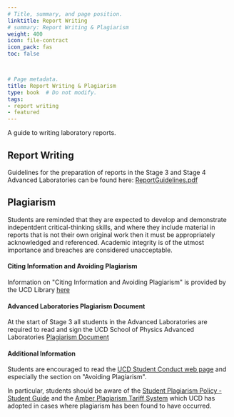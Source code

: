 ```yaml
---
# Title, summary, and page position.
linktitle: Report Writing
# summary: Report Writing & Plagiarism
weight: 400
icon: file-contract
icon_pack: fas
toc: false



# Page metadata.
title: Report Writing & Plagiarism
type: book  # Do not modify.
tags:
- report writing
- featured
---
```


A guide to writing laboratory reports.

<!--more-->

## Report Writing

Guidelines for the preparation of reports in the Stage 3 and Stage 4
Advanced Laboratories can be found here:
[ReportGuidelines.pdf](https://physicslabs.ucd.ie/~apl/labs_master/docs/2021/Report_and_Plagiarism/ReportGuidelines.pdf)

## Plagiarism

Students are reminded that they are expected to develop and
demonstrate indepentdent critical-thinking skills, and where they
include material in reports that is not their own original work then it
must be appropriately acknowledged and referenced. Academic integrity
is of the utmost importance and breaches are considered unacceptable.

#### Citing Information and Avoiding Plagiarism

Information on "Citing Information and Avoiding Plagiarism" is
provided by the UCD Library
[here](https://libguides.ucd.ie/physics/citing)

#### Advanced Laboratories Plagiarism Document

At the start of Stage 3 all students in the Advanced Laboratories are required to read and sign the UCD
School of Physics Advanced Laboratories [Plagiarism
Document](https://physics.ucd.ie/~apl/labs_master/docs/2020/UCD_Physics_Labs_Plagiarism_statement.pdf)

#### Additional Information

Students are encouraged to read the [UCD Student Conduct web
page](https://www.ucd.ie/secca/studentconduct/) and especially the
section on "Avoiding Plagiarism".

In particular, students should be aware of the
[Student Plagiarism Policy - Student Guide](https://www.ucd.ie/secca/t4media/plagiarism_studentguide.pdf) and the
[Amber Plagiarism Tariff System](https://www.ucd.ie/secca/t4media/plagiarism_tariff.pdf) which
UCD has adopted in cases where plagiarism has been found to have occurred.